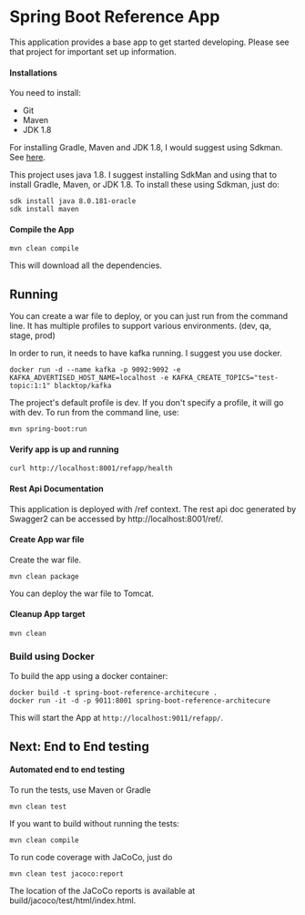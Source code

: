 # Spring Boot Reference App

This application provides a base app to get started developing. 
Please see that project for important set up information.

#### Installations
You need to install:
 - Git
 - Maven
 - JDK 1.8

For installing Gradle, Maven and JDK 1.8, I would suggest using Sdkman. See [here](https://sdkman.io/).

This project uses java 1.8. I suggest installing SdkMan and using that to install Gradle, Maven, or JDK 1.8.
To install these using Sdkman, just do:
```
sdk install java 8.0.181-oracle
sdk install maven
```

#### Compile the App
```
mvn clean compile
```
This will download all the dependencies.

## Running

You can create a war file to deploy, or you can just run from the command line.
It has multiple profiles to support various environments. (dev, qa, stage, prod) 

In order to run, it needs to have kafka running. I suggest you use docker.
```
docker run -d --name kafka -p 9092:9092 -e KAFKA_ADVERTISED_HOST_NAME=localhost -e KAFKA_CREATE_TOPICS="test-topic:1:1" blacktop/kafka
```

The project's default profile is dev. If you don't specify a profile, it will go with dev.
To run from the command line, use:
```
mvn spring-boot:run
```
#### Verify app is up and running
```
curl http://localhost:8001/refapp/health
```

#### Rest Api Documentation
This application is deployed with /ref context.
The rest api doc generated by Swagger2 can be accessed by http://localhost:8001/ref/.
 

#### Create App war file
Create the war file.
```
mvn clean package
```
You can deploy the war file to Tomcat.


#### Cleanup App target
```
mvn clean
```


### Build using Docker
To build the app using a docker container:

```
docker build -t spring-boot-reference-architecure .
docker run -it -d -p 9011:8001 spring-boot-reference-architecure
```
This will start the App at `http://localhost:9011/refapp/`.


## Next: End to End testing

#### Automated end to end testing

To run the tests, use Maven or Gradle
```
mvn clean test
```

If you want to build without running the tests:
```
mvn clean compile
```

To run code coverage with JaCoCo, just do
```
mvn clean test jacoco:report
``` 
The location of the JaCoCo reports is available at build/jacoco/test/html/index.html.
